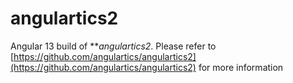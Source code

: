 # angulartics2

Angular 13 build of ***angulartics2*. Please refer to [https://github.com/angulartics/angulartics2](https://github.com/angulartics/angulartics2) for more information
